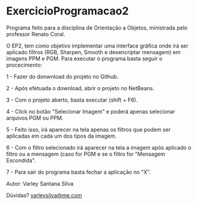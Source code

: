 # ExercicioProgramacao2

Programa feito para a disciplina de Orientação a Objetos, ministrada pelo professor Renato Coral. 

O EP2, tem como objetivo implementar uma interface gráfica onde irá ser aplicado filtros (RGB, Sharpen, Smooth e desencriptar mensagem) em imagens
PPM e PGM.
Para executar o programa basta seguir o procecimento:

1 - Fazer do donwnload do projeto no Github.

2 - Após efetuada o download, abrir o projeto no NetBeans.

3 - Com o projeto aberto, basta executar (shift + F6).

4 - Click no botão "Selecionar Imagem" e poderá apenas selecionar arquivos PGM ou PPM.

5 - Feito isso, irá aparecer na tela apenas os filtros que podem ser aplicadas em cada um dos tipos da imagem.

6 - Com o filtro selecionado irá aparecer na tela a imagem após aplicado o filtro ou a mensagem (caso for PGM e se o filtro for 
"Mensagem Escondida".

7 - Para sair do programa basta fechar a aplicação no "X". 

Autor:
Varley Santana Silva

Dúvidas? varleysilva@me.com

